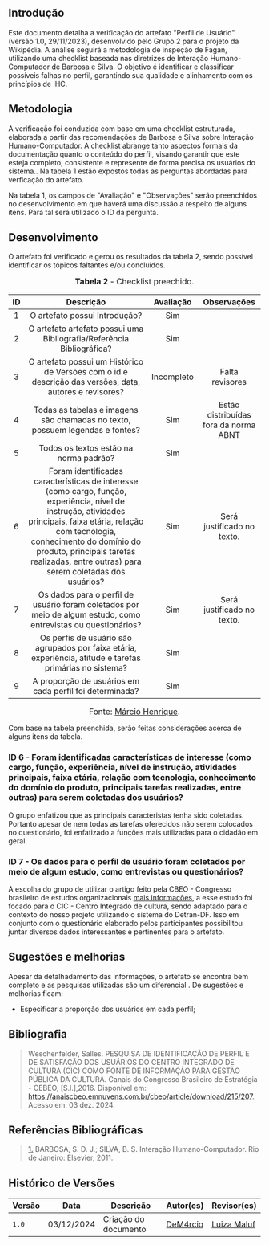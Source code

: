 ## Introdução
Este documento detalha a verificação do artefato "Perfil de Usuário" (versão 1.0, 29/11/2023), desenvolvido pelo Grupo 2 para o projeto da Wikipédia. A análise seguirá a metodologia de inspeção de Fagan, utilizando uma checklist baseada nas diretrizes de Interação Humano-Computador de Barbosa e Silva. O objetivo é identificar e classificar possíveis falhas no perfil, garantindo sua qualidade e alinhamento com os princípios de IHC.

## Metodologia

A verificação foi conduzida com base em uma checklist estruturada, elaborada a partir das recomendações de Barbosa e Silva sobre Interação Humano-Computador. A checklist abrange tanto aspectos formais da documentação quanto o conteúdo do perfil, visando garantir que este esteja completo, consistente e represente de forma precisa os usuários do sistema.. Na tabela 1 estão expostos todas as perguntas abordadas para verficação do artefato.


Na tabela 1, os campos de "Avaliação" e "Observações" serão preenchidos no desenvolvimento em que haverá uma discussão a respeito de alguns itens. Para tal será utilizado o ID da pergunta.

## Desenvolvimento
O artefato foi verificado e gerou os resultados da tabela 2, sendo possível identificar os tópicos faltantes e/ou concluídos.

<font size="3"><p style="text-align: center"><b>Tabela 2</b> - Checklist preechido. </p></font> 

| ID  | Descrição     | Avaliação | Observações |
| :---: | :---------------------------------------------------------------------------------------------------------------: | :---------: | :-----------: |
| 1   | O artefato possui Introdução?     |    Sim      |             |
| 2   | O artefato artefato possui uma Bibliografia/Referência Bibliográfica?        |     Sim      |             |
| 3   | O artefato possui um Histórico de Versões com o id e descrição das versões, data, autores e revisores? |     Incompleto      |    Falta revisores        |
| 4   | Todas as tabelas e imagens são chamadas no texto, possuem legendas e fontes?  | Sim | Estão distribuídas fora da norma ABNT |
| 5   | Todos os textos estão na norma padrão?  | Sim |  |
| 6   | Foram identificadas características de interesse (como cargo, função, experiência, nível de instrução, atividades principais, faixa etária, relação com tecnologia, conhecimento do domínio do produto, principais tarefas realizadas, entre outras) para serem coletadas dos usuários? | Sim | Será justificado no texto. |
| 7   | Os dados para o perfil de usuário foram coletados por meio de algum estudo, como entrevistas ou questionários?  | Sim | Será justificado no texto. |
| 8   | Os perfis de usuário são agrupados por faixa etária, experiência, atitude e tarefas primárias no sistema?  | Sim |  |
| 9   | A proporção de usuários em cada perfil foi determinada?  | Sim | |

<font size="3"><p style="text-align: center">Fonte: [Márcio Henrique](https://github.com/DeM4rcio).</p></font>

Com base na tabela preenchida, serão feitas considerações acerca de alguns itens da tabela.

### ID 6 - Foram identificadas características de interesse (como cargo, função, experiência, nível de instrução, atividades principais, faixa etária, relação com tecnologia, conhecimento do domínio do produto, principais tarefas realizadas, entre outras) para serem coletadas dos usuários?


O grupo enfatizou que as principais caracteristas tenha sido coletadas. Portanto apesar de nem todas as tarefas oferecidos não serem colocados no questionário, foi enfatizado a funções mais utilizadas para o cidadão em geral.

### ID 7 - Os dados para o perfil de usuário foram coletados por meio de algum estudo, como entrevistas ou questionários?

A escolha do grupo de utilizar o artigo feito pela CBEO - Congresso brasileiro de estudos organizacionais [mais informações](https://anaiscbeo.emnuvens.com.br/cbeo/article/download/215/207), a esse estudo foi focado para o CIC - Centro Integrado de cultura, sendo adaptado para o contexto do nosso projeto utilizando o sistema do Detran-DF. Isso em conjunto com o questionário elaborado pelos participantes possibilitou juntar diversos dados interessantes e pertinentes para o artefato.



## Sugestões e melhorias

Apesar da detalhadamento das informações, o artefato se encontra bem completo e as pesquisas utilizadas são um diferencial . De sugestões e melhorias ficam:

* Especificar a proporção dos usuários em cada perfil;
 
## Bibliografia

>Weschenfelder, Salles. PESQUISA DE IDENTIFICAÇÃO DE PERFIL E DE
SATISFAÇÃO DOS USUÁRIOS DO CENTRO INTEGRADO DE
CULTURA (CIC) COMO FONTE DE INFORMAÇÃO PARA
GESTÃO PÚBLICA DA CULTURA. Canais do Congresso Brasileiro de Estratégia - CEBEO, [S.l.],2016. Disponível em: https://anaiscbeo.emnuvens.com.br/cbeo/article/download/215/207. Acesso em: 03 dez. 2024.

## Referências Bibliográficas
> <a id="REF1" href="#anchor_1">1.</a> BARBOSA, S. D. J.; SILVA, B. S. Interação Humano-Computador. Rio de Janeiro: Elsevier, 2011.

## Histórico de Versões

Versão  |   Data   | Descrição | Autor(es) | Revisor(es)
--------- | ------ | ------ | ---------- | ----------
 `1.0` | 03/12/2024 | Criação do documento |  [DeM4rcio](https://github.com/DeM4rcio) | [Luiza Maluf](https://github.com/LuizaMaluf)|
